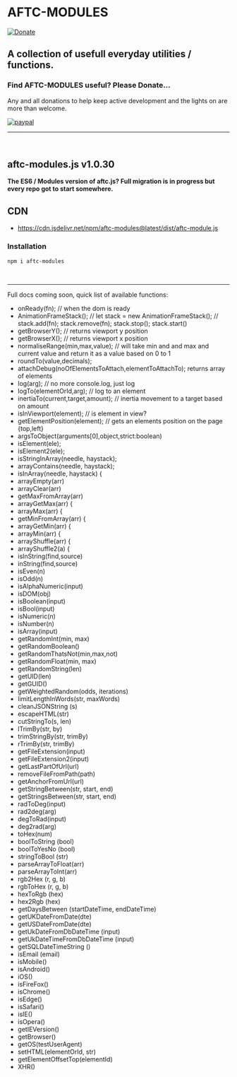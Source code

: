# <b>AFTC-MODULES</b>
[![Donate](https://img.shields.io/badge/Donate-PayPal-green.svg)](https://www.paypal.com/cgi-bin/webscr?cmd=_donations&business=Darcey%2eLloyd%40gmail%2ecom&lc=GB&item_name=Darcey%20Lloyd%20Developer%20Donation&currency_code=GBP&bn=PP%2dDonationsBF%3abtn_donateCC_LG%2egif%3aNonHosted)

## A collection of usefull everyday utilities / functions.


<h3><b>Find AFTC-MODULES useful? Please Donate...</b></h3>
Any and all donations to help keep active development and the lights on are more than welcome.

[![paypal](https://www.paypalobjects.com/en_GB/i/btn/btn_donate_LG.gif)](https://www.paypal.com/cgi-bin/webscr?cmd=_donations&business=Darcey%2eLloyd%40gmail%2ecom&lc=GB&item_name=Darcey%20Lloyd%20Developer%20Donation&currency_code=GBP&bn=PP%2dDonationsBF%3abtn_donateCC_LG%2egif%3aNonHosted)


 <hr>
 <br>




 ## <b>aftc-modules.js</b> v1.0.30<br>
 <b>The ES6 / Modules version of aftc.js? Full migration is in progress but every repo got to start somewhere.</b>




## CDN

- https://cdn.jsdelivr.net/npm/aftc-modules@latest/dist/aftc-module.js






### <b>Installation</b>
```
npm i aftc-modules
```
<br>
<hr>

Full docs coming soon, quick list of available functions:
- onReady(fn); // when the dom is ready
- AnimationFrameStack(); // let stack = new AnimationFrameStack(); // stack.add(fn); stack.remove(fn); stack.stop(); stack.start()
- getBrowserY(); // returns viewport y position
- getBrowserX(); // returns viewport x position
- normaliseRange(min,max,value); // will take min and and max and current value and return it as a value based on 0 to 1
- roundTo(value,decimals);
- attachDebug(noOfElementsToAttach,elementToAttachTo); returns array of elements
- log(arg); // no more console.log, just log
- logTo(elementOrId,arg); // log to an element
- inertiaTo(current,target,amount); // inertia movement to a target based on amount
- isInViewport(element); // is element in view?
- getElementPosition(element); // gets an elements position on the page {top,left}
- argsToObject(arguments[0],object,strict:boolean)
- isElement(ele);
- isElement2(ele);
- isStringInArray(needle, haystack);
- arrayContains(needle, haystack);
- isInArray(needle, haystack) {
- arrayEmpty(arr)
- arrayClear(arr)
- getMaxFromArray(arr)
- arrayGetMax(arr) {
- arrayMax(arr) {
- getMinFromArray(arr) {
- arrayGetMin(arr) {
- arrayMin(arr) {
- arrayShuffle(arr) {
- arrayShuffle2(a) {
- isInString(find,source)
- inString(find,source)
- isEven(n)
- isOdd(n)
- isAlphaNumeric(input)
- isDOM(obj)
- isBoolean(input)
- isBool(input)
- isNumeric(n)
- isNumber(n)
- isArray(input)
- getRandomInt(min, max)
- getRandomBoolean()
- getRandomThatsNot(min,max,not)
- getRandomFloat(min, max)
- getRandomString(len)
- getUID(len)
- getGUID()
- getWeightedRandom(odds, iterations)
- limitLengthInWords(str, maxWords)
- cleanJSONString (s)
- escapeHTML(str)
- cutStringTo(s, len)
- lTrimBy(str, by)
- trimStringBy(str, trimBy)
- rTrimBy(str, trimBy)
- getFileExtension(input)
- getFileExtension2(input)
- getLastPartOfUrl(url)
- removeFileFromPath(path)
- getAnchorFromUrl(url)
- getStringBetween(str, start, end)
- getStringsBetween(str, start, end)
- radToDeg(input)
- rad2deg(arg)
- degToRad(input)
- deg2rad(arg)
- toHex(num)
- boolToString (bool)
- boolToYesNo (bool)
- stringToBool (str)
- parseArrayToFloat(arr)
- parseArrayToInt(arr)
- rgb2Hex (r, g, b)
- rgbToHex (r, g, b)
- hexToRgb (hex)
- hex2Rgb (hex)
- getDaysBetween (startDateTime, endDateTime)
- getUKDateFromDate(dte)
- getUSDateFromDate(dte)
- getUkDateFromDbDateTime (input)
- getUkDateTimeFromDbDateTime  (input)
- getSQLDateTimeString ()
- isEmail (email)
- isMobile()
- isAndroid()
- iOS()
- isFireFox()
- isChrome()
- isEdge()
- isSafari()
- isIE()
- isOpera()
- getIEVersion()
- getBrowser()
- getOS(testUserAgent)
- setHTML(elementOrId, str)
- getElementOffsetTop(elementId)
- XHR()


